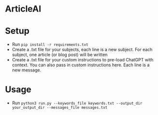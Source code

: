 # ArticleAI
# Setup
- Run `pip install -r requirements.txt`
- Create a .txt file for your subjects, each line is a new subject. For each subject, one article (or blog post) will be written
- Create a .txt file for your custom instructions to pre-load ChatGPT with context. You can also pass in custom instructions here. Each line is a new message.

# Usage
- Run `python3 run.py --keywords_file keywords.txt --output_dir your_output_dir --messages_file messages.txt`